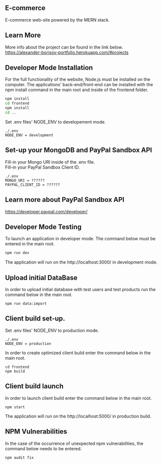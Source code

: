 ## E-commerce

E-commerce web-site powered by the MERN stack.

## Learn More

More info about the project can be found in the link below.
<br>
https://alexander-borisov-portfolio.herokuapp.com/#projects


## Developer Mode Installation
For the full functionality of the website, Node.js must be installed on the computer.
The applications' back-end/front-end can be installed with the npm install command in the main root and inside of the frontend folder.
```bash
npm install
cd frontend
npm install
cd ..
```

Set .env files' NODE_ENV to developement mode.

```
./.env
NODE_ENV = development
```

## Set-up your MongoDB and PayPal Sandbox API
Fill-in your Mongo URI inside of the .env file.
<br>
Fill-in your PayPal Sandbox Client ID.
```
./.env
MONGO_URI = ??????
PAYPAL_CLIENT_ID = ??????
```

## Learn more about PayPal Sandbox API

https://developer.paypal.com/developer/

## Developer Mode Testing
To launch an application in developer mode. The command below must be entered in the main root.
```bash
npm run dev
```
The application will run on the http://localhost:3000/ in development mode.

## Upload initial DataBase

In order to upload initial database with test users and test products run the command below in the main root.

```
npm run data:import
```

## Client build set-up.

Set .env files' NODE_ENV to production mode.
```
./.env
NODE_ENV = production
```

In order to create optimized client build enter the command below in the main root.

```
cd frontend
npm build
```

## Client build launch
In order to launch client build enter the command below in the main root.
```
npm start
```

The application will run on the http://localhost:5000/ in production build.

## NPM Vulnerabilities
In the case of the occurrence of unexpected npm vulnerabilities, the command below needs to be entered.

```npm audit fix```
